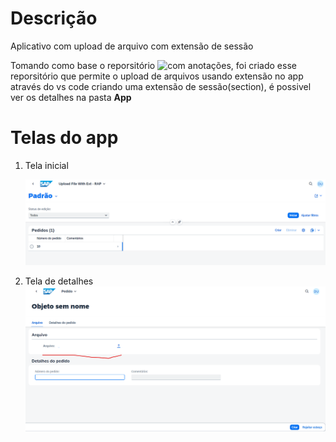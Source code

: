 # Descrição
Aplicativo com upload de arquivo com extensão de sessão

Tomando como base o reporsitório  ![com anotações](https://github.com/DaviCastr/UploadFileWithAnnotationsRAP), foi criado esse reporsitório que permite o upload 
de arquivos usando extensão no app através do vs code criando uma extensão de sessão(section), é possivel ver os detalhes na pasta **App**

# Telas do app

1. Tela inicial

    ![Início](img/telainicial.png)

2. Tela de detalhes
    ![Detalhes  odata v2](img/detalhes.png)
   

